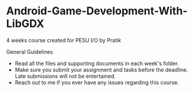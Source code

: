 # Android-Game-Development-With-LibGDX
4 weeks course created for PESU I/O by Pratik

General Guidelines
* Read all the files and supporting documents in each week's folder.
* Make sure you submit your assignment and tasks before the deadline. Late submissions will not be entertained.
* Reach out to me if you ever have any issues regarding this course.
